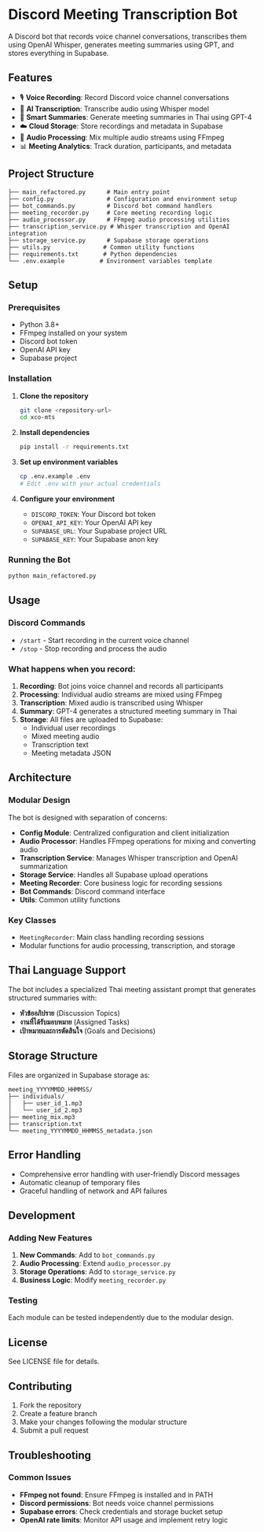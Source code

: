# Discord Meeting Transcription Bot

A Discord bot that records voice channel conversations, transcribes them using OpenAI Whisper, generates meeting summaries using GPT, and stores everything in Supabase.

## Features

- 🎙️ **Voice Recording**: Record Discord voice channel conversations
- 📝 **AI Transcription**: Transcribe audio using Whisper model
- 🤖 **Smart Summaries**: Generate meeting summaries in Thai using GPT-4
- ☁️ **Cloud Storage**: Store recordings and metadata in Supabase
- 🎵 **Audio Processing**: Mix multiple audio streams using FFmpeg
- 📊 **Meeting Analytics**: Track duration, participants, and metadata

## Project Structure

```
├── main_refactored.py      # Main entry point
├── config.py               # Configuration and environment setup
├── bot_commands.py         # Discord bot command handlers
├── meeting_recorder.py     # Core meeting recording logic
├── audio_processor.py      # FFmpeg audio processing utilities
├── transcription_service.py # Whisper transcription and OpenAI integration
├── storage_service.py      # Supabase storage operations
├── utils.py               # Common utility functions
├── requirements.txt       # Python dependencies
└── .env.example          # Environment variables template
```

## Setup

### Prerequisites

- Python 3.8+
- FFmpeg installed on your system
- Discord bot token
- OpenAI API key
- Supabase project

### Installation

1. **Clone the repository**
   ```bash
   git clone <repository-url>
   cd xco-mts
   ```

2. **Install dependencies**
   ```bash
   pip install -r requirements.txt
   ```

3. **Set up environment variables**
   ```bash
   cp .env.example .env
   # Edit .env with your actual credentials
   ```

4. **Configure your environment**
   - `DISCORD_TOKEN`: Your Discord bot token
   - `OPENAI_API_KEY`: Your OpenAI API key
   - `SUPABASE_URL`: Your Supabase project URL
   - `SUPABASE_KEY`: Your Supabase anon key

### Running the Bot

```bash
python main_refactored.py
```

## Usage

### Discord Commands

- `/start` - Start recording in the current voice channel
- `/stop` - Stop recording and process the audio

### What happens when you record:

1. **Recording**: Bot joins voice channel and records all participants
2. **Processing**: Individual audio streams are mixed using FFmpeg
3. **Transcription**: Mixed audio is transcribed using Whisper
4. **Summary**: GPT-4 generates a structured meeting summary in Thai
5. **Storage**: All files are uploaded to Supabase:
   - Individual user recordings
   - Mixed meeting audio
   - Transcription text
   - Meeting metadata JSON

## Architecture

### Modular Design

The bot is designed with separation of concerns:

- **Config Module**: Centralized configuration and client initialization
- **Audio Processor**: Handles FFmpeg operations for mixing and converting audio
- **Transcription Service**: Manages Whisper transcription and OpenAI summarization
- **Storage Service**: Handles all Supabase upload operations
- **Meeting Recorder**: Core business logic for recording sessions
- **Bot Commands**: Discord command interface
- **Utils**: Common utility functions

### Key Classes

- `MeetingRecorder`: Main class handling recording sessions
- Modular functions for audio processing, transcription, and storage

## Thai Language Support

The bot includes a specialized Thai meeting assistant prompt that generates structured summaries with:

- **หัวข้ออภิปราย** (Discussion Topics)
- **งานที่ได้รับมอบหมาย** (Assigned Tasks)
- **เป้าหมายและการตัดสินใจ** (Goals and Decisions)

## Storage Structure

Files are organized in Supabase storage as:
```
meeting_YYYYMMDD_HHMMSS/
├── individuals/
│   ├── user_id_1.mp3
│   └── user_id_2.mp3
├── meeting_mix.mp3
├── transcription.txt
└── meeting_YYYYMMDD_HHMMSS_metadata.json
```

## Error Handling

- Comprehensive error handling with user-friendly Discord messages
- Automatic cleanup of temporary files
- Graceful handling of network and API failures

## Development

### Adding New Features

1. **New Commands**: Add to `bot_commands.py`
2. **Audio Processing**: Extend `audio_processor.py`
3. **Storage Operations**: Add to `storage_service.py`
4. **Business Logic**: Modify `meeting_recorder.py`

### Testing

Each module can be tested independently due to the modular design.

## License

See LICENSE file for details.

## Contributing

1. Fork the repository
2. Create a feature branch
3. Make your changes following the modular structure
4. Submit a pull request

## Troubleshooting

### Common Issues

- **FFmpeg not found**: Ensure FFmpeg is installed and in PATH
- **Discord permissions**: Bot needs voice channel permissions
- **Supabase errors**: Check credentials and storage bucket setup
- **OpenAI rate limits**: Monitor API usage and implement retry logic
